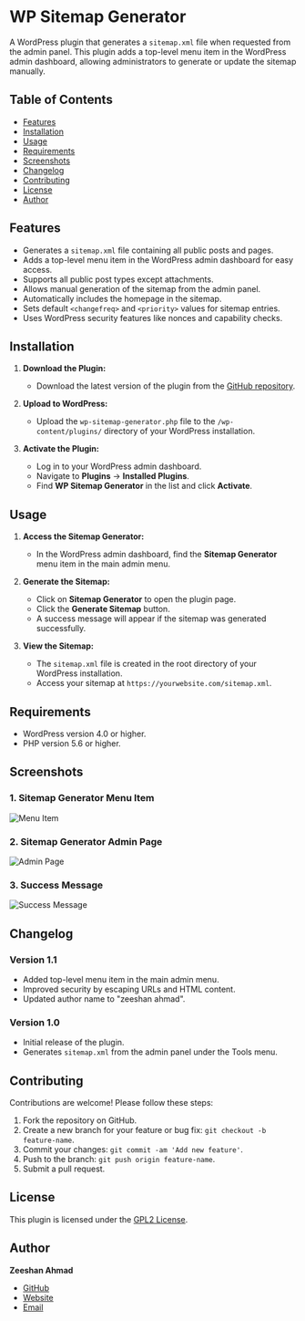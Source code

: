 # WP Sitemap Generator

A WordPress plugin that generates a `sitemap.xml` file when requested from the admin panel. This plugin adds a top-level menu item in the WordPress admin dashboard, allowing administrators to generate or update the sitemap manually.

## Table of Contents

- [Features](#features)
- [Installation](#installation)
- [Usage](#usage)
- [Requirements](#requirements)
- [Screenshots](#screenshots)
- [Changelog](#changelog)
- [Contributing](#contributing)
- [License](#license)
- [Author](#author)

## Features

- Generates a `sitemap.xml` file containing all public posts and pages.
- Adds a top-level menu item in the WordPress admin dashboard for easy access.
- Supports all public post types except attachments.
- Allows manual generation of the sitemap from the admin panel.
- Automatically includes the homepage in the sitemap.
- Sets default `<changefreq>` and `<priority>` values for sitemap entries.
- Uses WordPress security features like nonces and capability checks.

## Installation

1. **Download the Plugin:**

   - Download the latest version of the plugin from the [GitHub repository](https://github.com/ziishanahmad/wp_sitemap_generator).

2. **Upload to WordPress:**

   - Upload the `wp-sitemap-generator.php` file to the `/wp-content/plugins/` directory of your WordPress installation.

3. **Activate the Plugin:**

   - Log in to your WordPress admin dashboard.
   - Navigate to **Plugins** → **Installed Plugins**.
   - Find **WP Sitemap Generator** in the list and click **Activate**.

## Usage

1. **Access the Sitemap Generator:**

   - In the WordPress admin dashboard, find the **Sitemap Generator** menu item in the main admin menu.

2. **Generate the Sitemap:**

   - Click on **Sitemap Generator** to open the plugin page.
   - Click the **Generate Sitemap** button.
   - A success message will appear if the sitemap was generated successfully.

3. **View the Sitemap:**

   - The `sitemap.xml` file is created in the root directory of your WordPress installation.
   - Access your sitemap at `https://yourwebsite.com/sitemap.xml`.

## Requirements

- WordPress version 4.0 or higher.
- PHP version 5.6 or higher.

## Screenshots

### 1. Sitemap Generator Menu Item

![Menu Item](https://user-images.githubusercontent.com/yourusername/menu-item.png)

### 2. Sitemap Generator Admin Page

![Admin Page](https://user-images.githubusercontent.com/yourusername/admin-page.png)

### 3. Success Message

![Success Message](https://user-images.githubusercontent.com/yourusername/success-message.png)

## Changelog

### Version 1.1

- Added top-level menu item in the main admin menu.
- Improved security by escaping URLs and HTML content.
- Updated author name to "zeeshan ahmad".

### Version 1.0

- Initial release of the plugin.
- Generates `sitemap.xml` from the admin panel under the Tools menu.

## Contributing

Contributions are welcome! Please follow these steps:

1. Fork the repository on GitHub.
2. Create a new branch for your feature or bug fix: `git checkout -b feature-name`.
3. Commit your changes: `git commit -am 'Add new feature'`.
4. Push to the branch: `git push origin feature-name`.
5. Submit a pull request.

## License

This plugin is licensed under the [GPL2 License](https://www.gnu.org/licenses/gpl-2.0.html).

## Author

**Zeeshan Ahmad**

- [GitHub](https://github.com/ziishanahmad)
- [Website](https://ziishan.com)
- [Email](mailto:ziishanahmad@gmail.com)

